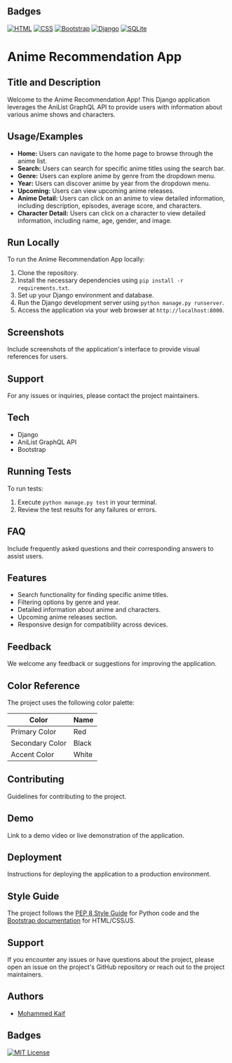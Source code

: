 ## Badges
[![HTML](https://img.shields.io/badge/HTML-5-red)](https://developer.mozilla.org/en-US/docs/Web/HTML)
[![CSS](https://img.shields.io/badge/CSS-3-blue)](https://developer.mozilla.org/en-US/docs/Web/CSS)
[![Bootstrap](https://img.shields.io/badge/Bootstrap-4-purple)](https://getbootstrap.com/docs/4.0/getting-started/introduction/)
[![Django](https://img.shields.io/badge/Django-3.0-green)](https://docs.djangoproject.com/en/3.0/)
[![SQLite](https://img.shields.io/badge/SQLite-3-blue)](https://www.sqlite.org/docs.html)
# Anime Recommendation App

## Title and Description
Welcome to the Anime Recommendation App! This Django application leverages the AniList GraphQL API to provide users with information about various anime shows and characters.

## Usage/Examples
- **Home:** Users can navigate to the home page to browse through the anime list.
- **Search:** Users can search for specific anime titles using the search bar.
- **Genre:** Users can explore anime by genre from the dropdown menu.
- **Year:** Users can discover anime by year from the dropdown menu.
- **Upcoming:** Users can view upcoming anime releases.
- **Anime Detail:** Users can click on an anime to view detailed information, including description, episodes, average score, and characters.
- **Character Detail:** Users can click on a character to view detailed information, including name, age, gender, and image.

## Run Locally
To run the Anime Recommendation App locally:
1. Clone the repository.
2. Install the necessary dependencies using `pip install -r requirements.txt`.
3. Set up your Django environment and database.
4. Run the Django development server using `python manage.py runserver`.
5. Access the application via your web browser at `http://localhost:8000`.

## Screenshots
Include screenshots of the application's interface to provide visual references for users.

## Support
For any issues or inquiries, please contact the project maintainers.

## Tech
- Django
- AniList GraphQL API
- Bootstrap

## Running Tests
To run tests:
1. Execute `python manage.py test` in your terminal.
2. Review the test results for any failures or errors.

## FAQ
Include frequently asked questions and their corresponding answers to assist users.

## Features
- Search functionality for finding specific anime titles.
- Filtering options by genre and year.
- Detailed information about anime and characters.
- Upcoming anime releases section.
- Responsive design for compatibility across devices.

## Feedback
We welcome any feedback or suggestions for improving the application.

## Color Reference

The project uses the following color palette:

| Color             | Name                                                        |
| ----------------- | ---------------------------------------------------------- |
| Primary Color     |  Red |
| Secondary Color   | Black |
| Accent Color      | White |

## Contributing
Guidelines for contributing to the project.

## Demo
Link to a demo video or live demonstration of the application.

## Deployment
Instructions for deploying the application to a production environment.

## Style Guide

The project follows the [PEP 8 Style Guide](https://www.python.org/dev/peps/pep-0008/) for Python code and the [Bootstrap documentation](https://getbootstrap.com/docs/5.0/getting-started/introduction/) for HTML/CSS/JS.
## Support

If you encounter any issues or have questions about the project, please open an issue on the project's GitHub repository or reach out to the project maintainers.

## Authors

- [Mohammed Kaif](https://github.com/MohammedKaif037)

## Badges

[![MIT License](https://img.shields.io/badge/License-MIT-green.svg)](https://choosealicense.com/licenses/mit/)

